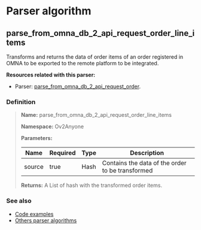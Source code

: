 # Parser algorithm
 
## parse_from_omna_db_2_api_request_order_line_items

Transforms and returns the data of order items of an order registered in OMNA to be exported 
to the remote platform to be integrated.

**Resources related with this parser:**

* Parser: [parse_from_omna_db_2_api_request_order](../parser-algorithms/parse_from_omna_db_2_api_request_order.md).

    
### Definition

> **Name:** parse_from_omna_db_2_api_request_order_line_items
> 
> **Namespace:** Ov2Anyone
>
> **Parameters:**
> 
> | Name | Required | Type | Description |
> | ---- | -------- | ---- | ----------- |
> | source | true | Hash | Contains the data of the order to be transformed |
>
> **Returns:** A List of hash with the transformed order items.

### See also
* [Code examples](https://cenit.io/algorithm?f[name][40703][o]=is&f[name][40703][v]=parse_from_omna_db_2_api_request_order_line_items&f[namespace][40840][o]=starts_with&f[namespace][40840][v]=Ov2)
* [Others parser algorithms](overview?id=parse_from_omna_db_2_api_request_order_line_items)